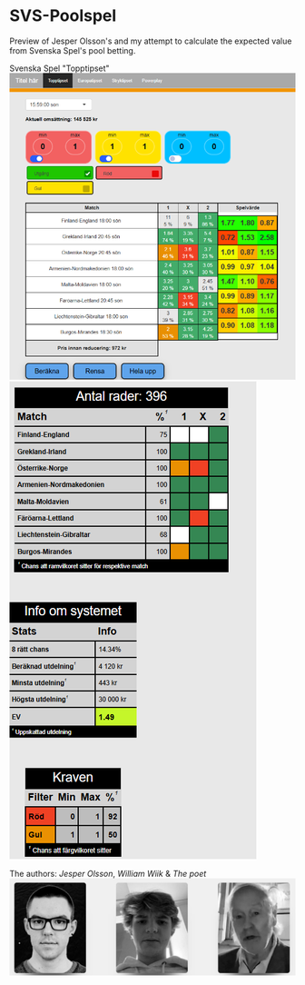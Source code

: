 # SVS-Poolspel
Preview of Jesper Olsson's and my attempt to calculate the expected value from Svenska Spel's pool betting.



Svenska Spel "Topptipset"
![SVS1](./pic1.png)
![SVS2](./pic2.png)


The authors: *Jesper Olsson*, *William Wiik* & *The poet*
![Authors](./authors.png)
